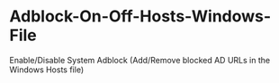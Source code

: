 # Adblock-On-Off-Hosts-Windows-File
Enable/Disable System Adblock (Add/Remove blocked AD URLs in the Windows Hosts file)
